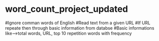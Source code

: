 # word_count_project_updated
#Ignore comman words of English
#Read text from a given URL
#If URL repeate then through basic information from databse 
#Basic informations like-->total words, URL, top 10 repetition words with frequency
